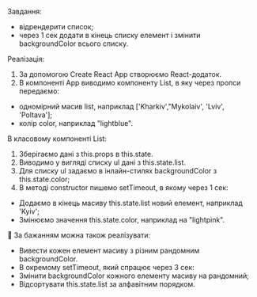 Завдання: 
- відрендерити список; 
- через 1 сек додати в кінець списку елемент і змінити backgroundColor всього списку.

Реалізація:

1) За допомогою Create React App створюємо React-додаток.
2) В компоненті App виводимо компоненту List, в яку через пропси передаємо:
- одномірний масив list, наприклад ['Kharkiv',"Mykolaiv', 'Lviv', 'Poltava'];
- колір color, наприклад "lightblue".

В класовому компоненті List:
1) Зберігаємо дані з this.props в this.state.
2) Виводимо у вигляді списку ul дані з this.state.list.
3) Для списку ul задаємо в інлайн-стилях backgroundColor з this.state.color;
4) В методі constructor пишемо setTimeout, в якому через 1 сек:
- Додаємо в кінець масиву this.state.list новий елемент, наприклад 'Kyiv';
- Змінюємо значення this.state.color, наприклад на "lightpink".

🌟 За бажанням можна також реалізувати:

- Вивести кожен елемент масиву з різним рандомним backgroundColor.
- В окремому setTimeout, який спрацює через 3 сек:
- Змінити backgroundColor кожного елементу масиву на рандомний;
- Відсортувати this.state.list за алфавітним порядком.
